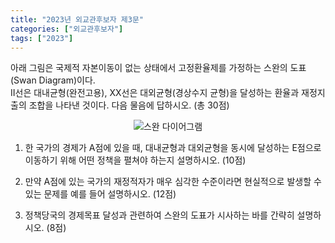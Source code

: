 ```yaml
---
title: "2023년 외교관후보자 제3문"
categories: ["외교관후보자"]
tags: ["2023"]
---
```


아래 그림은 국제적 자본이동이 없는 상태에서 고정환율제를 가정하는 스완의 도표(Swan Diagram)이다.  
II선은 대내균형(완전고용), XX선은 대외균형(경상수지 균형)을 달성하는 환율과 재정지출의 조합을 나타낸 것이다. 다음 물음에 답하시오. (총 30점)

<div style="text-align:center">
  <img src="/images/swan.png" alt="스완 다이어그램" style="max-width:50%; height:auto;" />
</div>


1) 한 국가의 경제가 A점에 있을 때, 대내균형과 대외균형을 동시에 달성하는 E점으로 이동하기 위해 어떤 정책을 펼쳐야 하는지 설명하시오. (10점)

2) 만약 A점에 있는 국가의 재정적자가 매우 심각한 수준이라면 현실적으로 발생할 수 있는 문제를 예를 들어 설명하시오. (12점)

3) 정책당국의 경제목표 달성과 관련하여 스완의 도표가 시사하는 바를 간략히 설명하시오. (8점)

